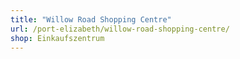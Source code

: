 ```yaml
---
title: "Willow Road Shopping Centre"
url: /port-elizabeth/willow-road-shopping-centre/
shop: Einkaufszentrum
---
```

